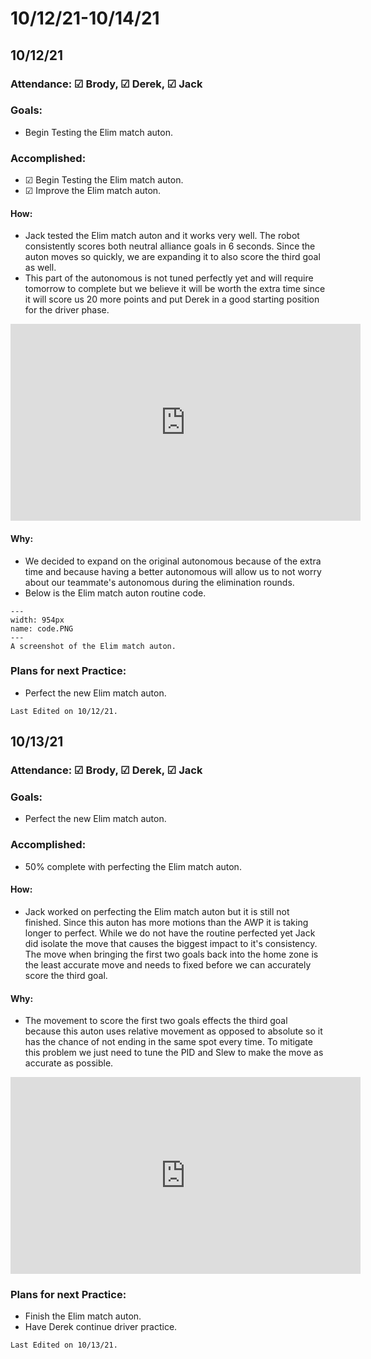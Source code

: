 # 10/12/21-10/14/21
## 10/12/21
### Attendance: &#9745; Brody, &#9745; Derek, &#9745; Jack
### Goals:
- Begin Testing the Elim match auton.
### Accomplished:
- &#9745; Begin Testing the Elim match auton.
- &#9745; Improve the Elim match auton.
#### How:
- Jack tested the Elim match auton and it works very well. The robot consistently scores both neutral alliance goals in 6 seconds. Since the auton moves so quickly, we are expanding it to also score the third goal as well.
- This part of the autonomous is not tuned perfectly yet and will require tomorrow to complete but we believe it will be worth the extra time since it will score us 20 more points and put Derek in a good starting position for the driver phase.

<iframe width="560" height="315" src="https://www.youtube.com/embed/6aMuY6swyXw" title="YouTube video player" frameborder="0" allow="accelerometer; autoplay; clipboard-write; encrypted-media; gyroscope; picture-in-picture" allowfullscreen></iframe>

#### Why:
- We decided to expand on the original autonomous because of the extra time and because having a better autonomous will allow us to not worry about our teammate's autonomous during the elimination rounds.
- Below is the Elim match auton routine code.

```{figure} ././_images/october/code.PNG
---
width: 954px
name: code.PNG
---
A screenshot of the Elim match auton.
```
### Plans for next Practice:
- Perfect the new Elim match auton.

```{important}
Last Edited on 10/12/21.
```


## 10/13/21
### Attendance: &#9745; Brody, &#9745; Derek, &#9745; Jack
### Goals:
- Perfect the new Elim match auton.
### Accomplished:
- 50% complete with perfecting the Elim match auton.
#### How:
- Jack worked on perfecting the Elim match auton but it is still not finished. Since this auton has more motions than the AWP it is taking longer to perfect. While we do not have the routine perfected yet Jack did isolate the move that causes the biggest impact to it's consistency. The move when bringing the first two goals back into the home zone is the least accurate move and needs to fixed before we can accurately score the third goal.
#### Why:
- The movement to score the first two goals effects the third goal because this auton uses relative movement as opposed to absolute so it has the chance of not ending in the same spot every time. To mitigate this problem we just need to tune the PID and Slew to make the move as accurate as possible.

<iframe width="560" height="315" src="https://www.youtube.com/embed/Lcj5ZhbX27A" title="YouTube video player" frameborder="0" allow="accelerometer; autoplay; clipboard-write; encrypted-media; gyroscope; picture-in-picture" allowfullscreen></iframe>

### Plans for next Practice:
- Finish the Elim match auton.
- Have Derek continue driver practice.

```{important}
Last Edited on 10/13/21.
```